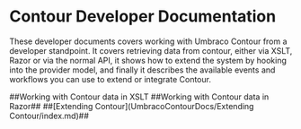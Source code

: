 # Contour Developer Documentation #

These developer documents covers working with Umbraco Contour from a developer standpoint. It covers retrieving data from contour, either via XSLT, Razor or via the normal API, it shows how to extend the system by hooking into the provider model, and finally it describes the available events and workflows you can use to extend or integrate Contour.

##Working with Contour data in XSLT
##Working with Contour data in Razor##
##[Extending Contour](UmbracoContourDocs/Extending Contour/index.md)##
